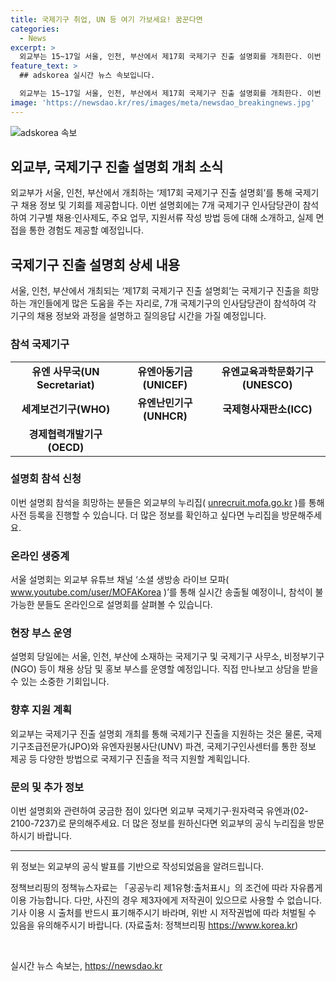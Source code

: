 ```yaml
---
title: 국제기구 취업, UN 등 여기 가보세요! 꿈꾼다면
categories:
  - News
excerpt: >
  외교부는 15~17일 서울, 인천, 부산에서 제17회 국제기구 진출 설명회를 개최한다. 이번 행사에는 7개 국제기구 인사담당관이 참석해 기구별 채용·인사제도, 주요 업무 등을 안내할 예정이다. 또한, 참가자들에게 1대1 모의면접 기회를 제공하여 국제기구 지원 시 실제 면접을 경험할 수 있게 할 계획이다. 이와 함께 국제기구 진출을 원하는 사람들을 위해 다양한 지원 프로그램과 정보를 제공할 예정이며, 관련한 구체 정보는 국제기구인사센터 누리집(unrecruit.mofa.go.kr)에서 확인할 수 있다. 이번 설명회는 외교부 유튜브 채널을 통해 실시간 송출되며, 국제기구나 NGO 등도 채용 상담 및 홍보 부스를 운영할 예정이다.
feature_text: >
  ## adskorea 실시간 뉴스 속보입니다.

  외교부는 15~17일 서울, 인천, 부산에서 제17회 국제기구 진출 설명회를 개최한다. 이번 행사에는 7개 국제기구 인사담당관이 참석해 기구별 채용·인사제도, 주요 업무 등을 안내할 예정이다. 또한, 참가자들에게 1대1 모의면접 기회를 제공하여 국제기구 지원 시 실제 면접을 경험할 수 있게 할 계획이다. 이와 함께 국제기구 진출을 원하는 사람들을 위해 다양한 지원 프로그램과 정보를 제공할 예정이며, 관련한 구체 정보는 국제기구인사센터 누리집(unrecruit.mofa.go.kr)에서 확인할 수 있다. 이번 설명회는 외교부 유튜브 채널을 통해 실시간 송출되며, 국제기구나 NGO 등도 채용 상담 및 홍보 부스를 운영할 예정이다.
image: 'https://newsdao.kr/res/images/meta/newsdao_breakingnews.jpg'
---
```


<p><img src="https://newsdao.kr/res/images/meta/newsdao_breakingnews.jpg" alt="adskorea 속보" /></p>

<h2>외교부, 국제기구 진출 설명회 개최 소식</h2>

<p data-ke-size="size16">외교부가 서울, 인천, 부산에서 개최하는 ‘제17회 국제기구 진출 설명회’를 통해 국제기구 채용 정보 및 기회를 제공합니다. 이번 설명회에는 7개 국제기구 인사담당관이 참석하여 기구별 채용·인사제도, 주요 업무, 지원서류 작성 방법 등에 대해 소개하고, 실제 면접을 통한 경험도 제공할 예정입니다.</p>

<h2 data-ke-size="size26">국제기구 진출 설명회 상세 내용</h2>

<p data-ke-size="size16">서울, 인천, 부산에서 개최되는 ‘제17회 국제기구 진출 설명회’는 국제기구 진출을 희망하는 개인들에게 많은 도움을 주는 자리로, 7개 국제기구의 인사담당관이 참석하여 각 기구의 채용 정보와 과정을 설명하고 질의응답 시간을 가질 예정입니다.</p>

<h3 data-ke-size="size22">참석 국제기구</h3>

<table>
  <tr>
    <td style="text-align: center; height: 17px;"><b>유엔 사무국(UN Secretariat)</b></td>
    <td style="text-align: center; height: 17px;"><b>유엔아동기금(UNICEF)</b></td>
    <td style="text-align: center; height: 17px;"><b>유엔교육과학문화기구(UNESCO)</b></td>
  </tr>
  <tr>
    <td style="text-align: center; height: 17px;"><b>세계보건기구(WHO)</b></td>
    <td style="text-align: center; height: 17px;"><b>유엔난민기구(UNHCR)</b></td>
    <td style="text-align: center; height: 17px;"><b>국제형사재판소(ICC)</b></td>
  </tr>
  <tr>
    <td style="text-align: center; height: 17px;"><b>경제협력개발기구(OECD)</b></td>
    <td colspan="3"></td>
  </tr>
</table>

<h3 data-ke-size="size22">설명회 참석 신청</h3>

<p data-ke-size="size16">이번 설명회 참석을 희망하는 분들은 외교부의 누리집(
<a href="https://unrecruit.mofa.go.kr" target="_blank" rel="noopener">unrecruit.mofa.go.kr</a>
)를 통해 사전 등록을 진행할 수 있습니다. 더 많은 정보를 확인하고 싶다면 누리집을 방문해주세요.</p>

<h3 data-ke-size="size22">온라인 생중계</h3>

<p data-ke-size="size16">서울 설명회는 외교부 유튜브 채널 ‘소셜 생방송 라이브 모파(
<a href="https://www.youtube.com/user/MOFAKorea" target="_blank" rel="noopener">www.youtube.com/user/MOFAKorea</a>
)’를 통해 실시간 송출될 예정이니, 참석이 불가능한 분들도 온라인으로 설명회를 살펴볼 수 있습니다.</p>

<h3 data-ke-size="size22">현장 부스 운영</h3>

<p data-ke-size="size16">설명회 당일에는 서울, 인천, 부산에 소재하는 국제기구 및 국제기구 사무소, 비정부기구(NGO) 등이 채용 상담 및 홍보 부스를 운영할 예정입니다. 직접 만나보고 상담을 받을 수 있는 소중한 기회입니다.</p>

<h3 data-ke-size="size22">향후 지원 계획</h3>

<p data-ke-size="size16">외교부는 국제기구 진출 설명회 개최를 통해 국제기구 진출을 지원하는 것은 물론, 국제기구초급전문가(JPO)와 유엔자원봉사단(UNV) 파견, 국제기구인사센터를 통한 정보 제공 등 다양한 방법으로 국제기구 진출을 적극 지원할 계획입니다.</p>

<h3 data-ke-size="size22">문의 및 추가 정보</h3>

<p data-ke-size="size16">이번 설명회와 관련하여 궁금한 점이 있다면 외교부 국제기구·원자력국 유엔과(02-2100-7237)로 문의해주세요. 더 많은 정보를 원하신다면 외교부의 공식 누리집을 방문하시기 바랍니다.</p>

<hr />

<p data-ke-size="size16">위 정보는 외교부의 공식 발표를 기반으로 작성되었음을 알려드립니다.</p>

<p data-ke-size="size16">정책브리핑의 정책뉴스자료는 「공공누리 제1유형:출처표시」의 조건에 따라 자유롭게 이용 가능합니다. 다만, 사진의 경우 제3자에게 저작권이 있으므로 사용할 수 없습니다. 기사 이용 시 출처를 반드시 표기해주시기 바라며, 위반 시 저작권법에 따라 처벌될 수 있음을 유의해주시기 바랍니다. (<span class="color-blue">자료출처</span>: 정책브리핑 <a href="https://www.korea.kr" target="_blank" rel="noopener">https://www.korea.kr</a>)</p>

<p data-ke-size="size16">&nbsp;</p>
실시간 뉴스 속보는, <a href="https://newsdao.kr" rel="dofollow">https://newsdao.kr</a>


